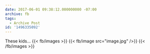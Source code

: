 ```yaml
---
date: 2017-06-01 09:38:12.000000000 -07:00
archive: fb
tags: 
  - Archive Post
id: '1496335092'
---
```


These kids...
{{< fb/images >}}
{{< fb/image src="image.jpg" />}}
{{< /fb/images >}}

